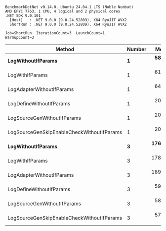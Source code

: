 ```

BenchmarkDotNet v0.14.0, Ubuntu 24.04.1 LTS (Noble Numbat)
AMD EPYC 7763, 1 CPU, 4 logical and 2 physical cores
.NET SDK 9.0.101
  [Host]   : .NET 9.0.0 (9.0.24.52809), X64 RyuJIT AVX2
  ShortRun : .NET 9.0.0 (9.0.24.52809), X64 RyuJIT AVX2

Job=ShortRun  IterationCount=3  LaunchCount=1  
WarmupCount=3  

```
| Method                                     | Number | Mean      | Error     | StdDev   | Min       | Max       | Gen0   | Allocated |
|------------------------------------------- |------- |----------:|----------:|---------:|----------:|----------:|-------:|----------:|
| **LogWithoutIfParams**                         | **1**      |  **58.59 ns** |  **3.924 ns** | **0.215 ns** |  **58.40 ns** |  **58.82 ns** | **0.0052** |      **88 B** |
| LogWithIfParams                            | 1      |  61.66 ns | 82.159 ns | 4.503 ns |  58.25 ns |  66.77 ns | 0.0052 |      88 B |
| LogAdapterWithoutIfParams                  | 1      |  64.38 ns | 29.702 ns | 1.628 ns |  63.21 ns |  66.24 ns | 0.0052 |      88 B |
| LogDefineWithoutIfParams                   | 1      |  20.09 ns |  1.073 ns | 0.059 ns |  20.02 ns |  20.13 ns |      - |         - |
| LogSourceGenWithoutIfParams                | 1      |  20.03 ns |  2.428 ns | 0.133 ns |  19.91 ns |  20.17 ns |      - |         - |
| LogSourceGenSkipEnableCheckWithoutIfParams | 1      |  20.17 ns |  0.211 ns | 0.012 ns |  20.16 ns |  20.18 ns |      - |         - |
| **LogWithoutIfParams**                         | **3**      | **176.98 ns** | **16.203 ns** | **0.888 ns** | **175.95 ns** | **177.56 ns** | **0.0157** |     **264 B** |
| LogWithIfParams                            | 3      | 178.08 ns | 55.943 ns | 3.066 ns | 174.90 ns | 181.02 ns | 0.0157 |     264 B |
| LogAdapterWithoutIfParams                  | 3      | 189.36 ns | 70.290 ns | 3.853 ns | 186.17 ns | 193.64 ns | 0.0157 |     264 B |
| LogDefineWithoutIfParams                   | 3      |  59.29 ns |  0.511 ns | 0.028 ns |  59.26 ns |  59.31 ns |      - |         - |
| LogSourceGenWithoutIfParams                | 3      |  58.38 ns |  1.000 ns | 0.055 ns |  58.34 ns |  58.44 ns |      - |         - |
| LogSourceGenSkipEnableCheckWithoutIfParams | 3      |  57.01 ns |  1.357 ns | 0.074 ns |  56.95 ns |  57.09 ns |      - |         - |
